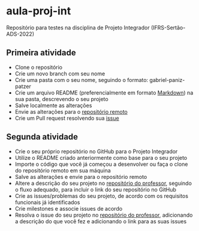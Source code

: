 # aula-proj-int
Repositório para testes na disciplina de Projeto Integrador (IFRS-Sertão-ADS-2022)

## Primeira atividade
- Clone o repositório
- Crie um novo branch com seu nome
- Crie uma pasta com o seu nome, seguindo o formato: gabriel-paniz-patzer
- Crie um arquivo README (preferencialmente em formato [Markdown](https://www.markdownguide.org/cheat-sheet/)) na sua pasta, descrevendo o seu projeto
- Salve localmente as alterações
- Envie as alterações para o [repositório remoto](https://github.com/gabrielpatzer/aula-proj-int)
- Crie um Pull request resolvendo sua [issue](https://github.com/gabrielpatzer/aula-proj-int/issues)

## Segunda atividade
- Crie o seu próprio repositório no GitHub para o Projeto Integrador
- Utilize o README criado anteriormente como base para o seu projeto
- Importe o código que você já começou a desenvolver ou faça o clone do repositório remoto em sua máquina
- Salve as alterações e envie para o repositório remoto
- Altere a descrição do seu projeto no [repositório do professor](https://github.com/gabrielpatzer/aula-proj-int), seguindo o fluxo adequado, para incluir o link do seu repositório no GitHub
- Crie as issues/problemas do seu projeto, de acordo com os requisitos funcionais já identificados
- Crie milestones e associe issues de acordo
- Resolva o issue do seu projeto no [repositório do professor](https://github.com/gabrielpatzer/aula-proj-int), adicionando a descrição do que você fez e adicionando o link para as suas issues
